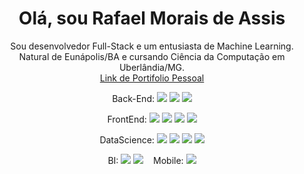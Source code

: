 <h1 align="center">Olá, sou Rafael Morais de Assis</h1>

<p align="center">
  Sou desenvolvedor Full-Stack e um entusiasta de Machine Learning. Natural de Eunápolis/BA e cursando Ciência da Computação em Uberlândia/MG.
<br/>
  <a href="https://rafanthx13.github.io/">Link de Portifolio Pessoal</a>
</p>

<p align="center">
  Back-End:
  <img src="https://img.shields.io/badge/-Java-e43b2e.svg?logo=java&style=flat-square"/>
  <img src="https://img.shields.io/badge/-Spring-f7f7f7.svg?logo=spring&style=flat-square"/>
  <img src="https://img.shields.io/badge/-Node.js-8bbe3d.svg?logo=node.js&style=flat-square&logoColor=white"/>
  </p>
<p align="center">
  FrontEnd:
  <img src="https://img.shields.io/badge/-HTML5-E34F26?style=flat-square&logo=html5&logoColor=white" />
  <img src="https://img.shields.io/badge/-CSS3-1572B6?style=flat-square&logo=css3" />
  <img src="https://img.shields.io/badge/-JavaScript-black?style=flat-square&logo=javascript" />
  <img src="https://img.shields.io/badge/-Vue.js-336c69.svg?logo=vue.js&style=flat-square"/>
  </p>
  <p align="center">
  DataScience: 
  <img src="https://img.shields.io/badge/-Python-f7ca3e.svg?logo=python&style=flat-square">
  <img src="https://img.shields.io/badge/-Pandas-171f52.svg?logo=pandas&style=flat-square">
  <img src="https://img.shields.io/badge/-Kaggle-20BEFF.svg?logo=kaggle&style=flat-square&logoColor=white">
  <img src="https://img.shields.io/badge/-scikit--learn-f89a36.svg?logo=&style=flat-square">
  </p>
  <p align="center">
  BI: 
  <img src="https://img.shields.io/badge/-Power%20BI-f0c92d.svg?logo=power%20bi&style=flat-square&logoColor=black">
  <img src="https://img.shields.io/badge/-pentaho%20pdi-1f7ac2.svg?logo=&style=flat-square">
  &nbsp;&nbsp;
  Mobile:
  <img src="https://img.shields.io/badge/-Flutter-53c5f8.svg?logo=flutter&style=flat-square">
  </p>
  
</p>

<!-- Mais configurações :: https://github.com/anuraghazra/github-readme-stats -->
 <!--
 <div align="center">

![Rafael Morais de Assis github stats](https://github-readme-stats.vercel.app/api?username=rafanthx13&count_private=true&show_icons=true&theme=tokyonight)

[![Top Langs](https://github-readme-stats.vercel.app/api/top-langs/?username=rafanthx13&count_private=true&theme=tokyonight)](https://github.com/rafanthx13/github-readme-stats)

[![Readme Card](https://github-readme-stats.vercel.app/api/pin/?username=anuraghazra&repo=github-readme-stats)](https://github.com/anuraghazra/github-readme-stats)

   </div>
   -->
